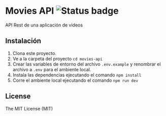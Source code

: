 # Movies API ![Status badge](https://img.shields.io/badge/status-in%20progress-yellow)

API Rest de una aplicación de videos

## Instalación
1. Clona este proyecto.
2. Ve a la carpeta del proyecto `cd movies-api`
3. Crear las variables de entorno del archivo `.env.example` y renombrar el archivo a `.env` para el ambiente local.
4. Instala las dependencias ejecutando el comando `npm install`
5. Corre el ambiente local ejecutando el comando `npm run dev`

## License
The MIT License (MIT)
